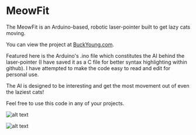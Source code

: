 MeowFit
=======

The MeowFit is an Arduino-based, robotic laser-pointer built to get lazy cats moving. 

You can view the project at [BuckYoung.com](http://buckyoung.com/portfolio/meowfit/).

Featured here is the Arduino's .ino file which constitutes the AI behind the laser-pointer (I have saved it as a C file for better syntax highlighting within github). I have attempted to make the code easy to read and edit for personal use.

The AI is designed to be interesting and get the most movement out of even the laziest cats!

Feel free to use this code in any of your projects. 

![alt text](http://buckyoung.com/portfolio/img/meow.png)

![alt text](http://arduino.cc/en/uploads/Trademark/ArduinoCommunityLogo.png)
